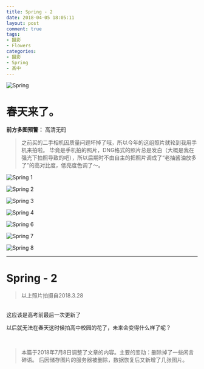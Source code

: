 ```yaml
---
title: Spring - 2
date: 2018-04-05 18:05:11
layout: post
comment: true
tags:
- 摄影
- Flowers
categories:
- 摄影
- Spring
- 高中
---
```

![Spring](/images/spring-2/05.jpeg 'Flowers')
# 春天来了。
**前方多图预警：** 高清无码

> 之前买的二手相机因质量问题坏掉了哦，所以今年的这组照片就轮到我用手机来拍啦。
毕竟是手机拍的照片，DNG格式的照片总是发白（大概是我在强光下拍照导致的吧），所以后期时不由自主的把照片调成了“老抽酱油放多了”的高对比度，低亮度色调了～。

<!--more-->


![Spring 1](images/01.jpeg)

![Spring 2](images/02.jpeg)

![Spring 3](images/03.jpeg)

![Spring 4](images/04.jpeg)

![Spring 6](images/06.jpeg)

![Spring 7](images/07.jpeg)

![Spring 8](images/08.jpeg)

---
# Spring - 2
> 以上照片拍摄自2018.3.28

<br/>
这应该是高考前最后一次更新了

以后就无法在春天这时候拍高中校园的花了，未来会变得什么样了呢？

<br/>

> 本篇于2018年7月8日调整了文章的内容。主要的变动：删除掉了一些闲言碎语。 后因储存图片的服务器被删除，数据恢复后又新增了几张图片。
